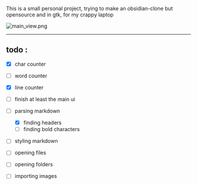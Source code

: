 This is a small personal project, trying to make an obsidian-clone but opensource and in gtk, for my crappy laptop

![main_view.png](./data/github%20page/main_view.png)

******

## todo :
- [x] char counter
- [ ] word counter
- [X] line counter
- [ ] finish at least the main ui

- [ ] parsing markdown
    - [X] finding headers
    - [ ] finding bold characters
- [ ] styling markdown
- [ ] opening files
- [ ] opening folders
- [ ] importing images
